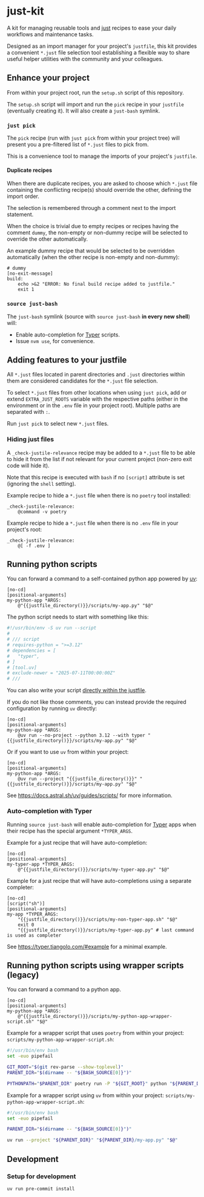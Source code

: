 # just-kit

A kit for managing reusable tools and [just](https://github.com/casey/just) recipes
to ease your daily workflows and maintenance tasks.

Designed as an import manager for your project's `justfile`,
this kit provides a convenient `*.just` file selection tool
establishing a flexible way to share useful helper utilities
with the community and your colleagues.

## Enhance your project

From within your project root, run the `setup.sh` script of this repository.

The `setup.sh` script will import and run the `pick` recipe in your `justfile`
(eventually creating it). It will also create a `just-bash` symlink.

### `just pick`

The `pick` recipe (run with `just pick` from within your project tree)
will present you a pre-filtered list of `*.just` files to pick from.

This is a convenience tool to manage the imports of your project's `justfile`.

#### Duplicate recipes

When there are duplicate recipes, you are asked to choose
which `*.just` file containing the conflicting recipe(s) should override the other,
defining the import order.

The selection is remembered through a comment next to the import statement.

When the choice is trivial due to empty recipes or recipes having the comment `dummy`,
the non-empty or non-dummy recipe will be selected to override the other automatically.

An example dummy recipe that would be selected to be overridden automatically
(when the other recipe is non-empty and non-dummy):

```just
# dummy
[no-exit-message]
build:
    echo >&2 "ERROR: No final build recipe added to justfile."
    exit 1
```

### `source just-bash`

The `just-bash` symlink (source with `source just-bash` **in every new shell**) will:

- Enable auto-completion for [Typer](https://github.com/fastapi/typer) scripts.
- Issue `nvm use`, for convenience.

## Adding features to your justfile

All `*.just` files located in parent directories and `.just` directories within them
are considered candidates for the `*.just` file selection.

To select `*.just` files from other locations when using `just pick`,
add or extend `EXTRA_JUST_ROOTS` variable with the respective paths
(either in the environment or in the `.env` file in your project root).
Multiple paths are separated with `:`.

Run `just pick` to select new `*.just` files.

### Hiding just files

A `_check-justile-relevance` recipe may be added to a `*.just` file
to be able to hide it from the list if not relevant for your current project
(non-zero exit code will hide it).

Note that this recipe is executed with `bash` if no `[script]` attribute is set
(ignoring the `shell` setting).

Example recipe to hide a `*.just` file when there is no `poetry` tool installed:

```just
_check-justile-relevance:
    @command -v poetry
```

Example recipe to hide a `*.just` file when there is no `.env` file in your project's root:

```just
_check-justile-relevance:
    @[ -f .env ]
```

## Running python scripts

You can forward a command to a self-contained python app powered by [uv](https://github.com/astral-sh/uv):

```just
[no-cd]
[positional-arguments]
my-python-app *ARGS:
    @"{{justfile_directory()}}/scripts/my-app.py" "$@"
```

The python script needs to start with something like this:

```python
#!/usr/bin/env -S uv run --script
#
# /// script
# requires-python = ">=3.12"
# dependencies = [
#   "typer",
# ]
# [tool.uv]
# exclude-newer = "2025-07-11T00:00:00Z"
# ///
```

You can also write your script [directly within the justfile](https://just.systems/man/en/python-recipes-with-uv.html).

If you do not like those comments, you can instead provide the required configuration
by running `uv` directly:

```just
[no-cd]
[positional-arguments]
my-python-app *ARGS:
    @uv run --no-project --python 3.12 --with typer "{{justfile_directory()}}/scripts/my-app.py" "$@"
```

Or if you want to use `uv` from within your project:

```just
[no-cd]
[positional-arguments]
my-python-app *ARGS:
    @uv run --project "{{justfile_directory()}}" "{{justfile_directory()}}/scripts/my-app.py" "$@"
```

See <https://docs.astral.sh/uv/guides/scripts/> for more information.

### Auto-completion with Typer

Running `source just-bash` will enable auto-completion
for [Typer](https://github.com/fastapi/typer) apps
when their recipe has the special argument `*TYPER_ARGS`.

Example for a just recipe that will have auto-completion:

```just
[no-cd]
[positional-arguments]
my-typer-app *TYPER_ARGS:
    @"{{justfile_directory()}}/scripts/my-typer-app.py" "$@"
```

Example for a just recipe that will have auto-completions using a separate completer:

```just
[no-cd]
[script("sh")]
[positional-arguments]
my-app *TYPER_ARGS:
    "{{justfile_directory()}}/scripts/my-non-typer-app.sh" "$@"
    exit 0
    "{{justfile_directory()}}/scripts/my-typer-app.py" # last command is used as completer
```

See <https://typer.tiangolo.com/#example> for a minimal example.

## Running python scripts using wrapper scripts (legacy)

You can forward a command to a python app.

```just
[no-cd]
[positional-arguments]
my-python-app *ARGS:
    @"{{justfile_directory()}}/scripts/my-python-app-wrapper-script.sh" "$@"
```

Example for a wrapper script that uses `poetry` from within your project:
`scripts/my-python-app-wrapper-script.sh`:

```bash
#!/usr/bin/env bash
set -euo pipefail

GIT_ROOT="$(git rev-parse --show-toplevel)"
PARENT_DIR="$(dirname -- "${BASH_SOURCE[0]}")"

PYTHONPATH="$PARENT_DIR" poetry run -P "${GIT_ROOT}" python "${PARENT_DIR}/my-app.py" "$@"
```

Example for a wrapper script using `uv` from within your project:
`scripts/my-python-app-wrapper-script.sh`:

```bash
#!/usr/bin/env bash
set -euo pipefail

PARENT_DIR="$(dirname -- "${BASH_SOURCE[0]}")"

uv run --project "${PARENT_DIR}" "${PARENT_DIR}/my-app.py" "$@"
```

## Development

### Setup for development

```bash
uv run pre-commit install
```
